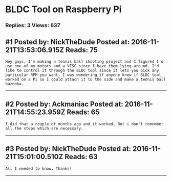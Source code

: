 # BLDC Tool on Raspberry Pi

### Replies: 3 Views: 637

## \#1 Posted by: NickTheDude Posted at: 2016-11-21T13:53:06.915Z Reads: 75

```
Hey guys, I'm making a tennis ball shooting project and I figured I'd use one of my motors and a VESC since I have them lying around. I'd like to control it through the BLDC tool since it lets you pick any particular RPM you want. I was wondering if anyone knew if BLDC tool worked on a Pi so I could attach it to the side and make a tennis ball bazooka.
```

---
## \#2 Posted by: Ackmaniac Posted at: 2016-11-21T14:55:23.959Z Reads: 65

```
I did that a couple of months ago and it worked. But i don't remember all the steps which are necessary.
```

---
## \#3 Posted by: NickTheDude Posted at: 2016-11-21T15:01:00.510Z Reads: 63

```
All I needed to know. Thanks!
```

---
